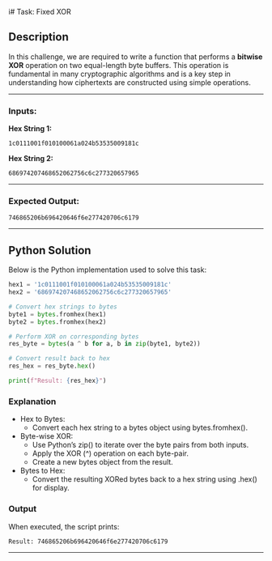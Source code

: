 i# Task: Fixed XOR

## Description

In this challenge, we are required to write a function that performs a **bitwise XOR** operation on two equal-length byte buffers. This operation is fundamental in many cryptographic algorithms and is a key step in understanding how ciphertexts are constructed using simple operations.

---

### Inputs:

**Hex String 1:**
```
1c0111001f010100061a024b53535009181c
```
**Hex String 2:**
```
686974207468652062756c6c277320657965
```
---
### Expected Output:
```
746865206b696420646f6e277420706c6179
```

---

## Python Solution

Below is the Python implementation used to solve this task:

```python
hex1 = '1c0111001f010100061a024b53535009181c'
hex2 = '686974207468652062756c6c277320657965'

# Convert hex strings to bytes
byte1 = bytes.fromhex(hex1)
byte2 = bytes.fromhex(hex2)

# Perform XOR on corresponding bytes
res_byte = bytes(a ^ b for a, b in zip(byte1, byte2))

# Convert result back to hex
res_hex = res_byte.hex()

print(f"Result: {res_hex}")
```
### Explanation
- Hex to Bytes:
    - Convert each hex string to a bytes object using bytes.fromhex().
- Byte-wise XOR:
    - Use Python’s zip() to iterate over the byte pairs from both inputs.
    - Apply the XOR (^) operation on each byte-pair.
    - Create a new bytes object from the result.
- Bytes to Hex:
    - Convert the resulting XORed bytes back to a hex string using .hex() for display.

### Output
When executed, the script prints:
```
Result: 746865206b696420646f6e277420706c6179
```
---





